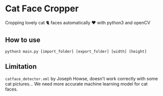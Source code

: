# Cat Face Cropper

Cropping lovely cat 🐈 faces automatically ❤️ with python3 and openCV

## How to use

```
python3 main.py [import_folder] [export_folder] [width] [height]
```

## Limitation

`catface_detector.xml` by Joseph Howse, doesn't work correctly with some cat pictures...
We need more accurate machine learning model for cat faces.